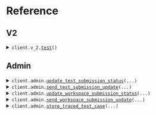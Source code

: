 # Reference
## V2
<details><summary><code>client.v_2.<a href="src/seed/v_2/client.py">test</a>()</code></summary>
<dl>
<dd>

#### 🔌 Usage

<dl>
<dd>

<dl>
<dd>

```python
from seed import SeedTrace

client = SeedTrace(
    x_random_header="YOUR_X_RANDOM_HEADER",
    token="YOUR_TOKEN",
)
client.v_2.test()

```
</dd>
</dl>
</dd>
</dl>

#### ⚙️ Parameters

<dl>
<dd>

<dl>
<dd>

**request_options:** `typing.Optional[RequestOptions]` — Request-specific configuration.
    
</dd>
</dl>
</dd>
</dl>


</dd>
</dl>
</details>

## Admin
<details><summary><code>client.admin.<a href="src/seed/admin/client.py">update_test_submission_status</a>(...)</code></summary>
<dl>
<dd>

#### 🔌 Usage

<dl>
<dd>

<dl>
<dd>

```python
import uuid

from seed import SeedTrace
from seed.submission import TestSubmissionStatus

client = SeedTrace(
    x_random_header="YOUR_X_RANDOM_HEADER",
    token="YOUR_TOKEN",
)
client.admin.update_test_submission_status(
    submission_id=uuid.UUID(
        "d5e9c84f-c2b2-4bf4-b4b0-7ffd7a9ffc32",
    ),
    request=TestSubmissionStatus(),
)

```
</dd>
</dl>
</dd>
</dl>

#### ⚙️ Parameters

<dl>
<dd>

<dl>
<dd>

**submission_id:** `SubmissionId` 
    
</dd>
</dl>

<dl>
<dd>

**request:** `TestSubmissionStatus` 
    
</dd>
</dl>

<dl>
<dd>

**request_options:** `typing.Optional[RequestOptions]` — Request-specific configuration.
    
</dd>
</dl>
</dd>
</dl>


</dd>
</dl>
</details>

<details><summary><code>client.admin.<a href="src/seed/admin/client.py">send_test_submission_update</a>(...)</code></summary>
<dl>
<dd>

#### 🔌 Usage

<dl>
<dd>

<dl>
<dd>

```python
import datetime
import uuid

from seed import SeedTrace
from seed.submission import TestSubmissionUpdateInfo_Running

client = SeedTrace(
    x_random_header="YOUR_X_RANDOM_HEADER",
    token="YOUR_TOKEN",
)
client.admin.send_test_submission_update(
    submission_id=uuid.UUID(
        "d5e9c84f-c2b2-4bf4-b4b0-7ffd7a9ffc32",
    ),
    update_time=datetime.datetime.fromisoformat(
        "2024-01-15 09:30:00+00:00",
    ),
    update_info=TestSubmissionUpdateInfo_Running(value="QUEUEING_SUBMISSION"),
)

```
</dd>
</dl>
</dd>
</dl>

#### ⚙️ Parameters

<dl>
<dd>

<dl>
<dd>

**submission_id:** `SubmissionId` 
    
</dd>
</dl>

<dl>
<dd>

**update_time:** `dt.datetime` 
    
</dd>
</dl>

<dl>
<dd>

**update_info:** `TestSubmissionUpdateInfo` 
    
</dd>
</dl>

<dl>
<dd>

**request_options:** `typing.Optional[RequestOptions]` — Request-specific configuration.
    
</dd>
</dl>
</dd>
</dl>


</dd>
</dl>
</details>

<details><summary><code>client.admin.<a href="src/seed/admin/client.py">update_workspace_submission_status</a>(...)</code></summary>
<dl>
<dd>

#### 🔌 Usage

<dl>
<dd>

<dl>
<dd>

```python
import uuid

from seed import SeedTrace
from seed.submission import WorkspaceSubmissionStatus

client = SeedTrace(
    x_random_header="YOUR_X_RANDOM_HEADER",
    token="YOUR_TOKEN",
)
client.admin.update_workspace_submission_status(
    submission_id=uuid.UUID(
        "d5e9c84f-c2b2-4bf4-b4b0-7ffd7a9ffc32",
    ),
    request=WorkspaceSubmissionStatus(),
)

```
</dd>
</dl>
</dd>
</dl>

#### ⚙️ Parameters

<dl>
<dd>

<dl>
<dd>

**submission_id:** `SubmissionId` 
    
</dd>
</dl>

<dl>
<dd>

**request:** `WorkspaceSubmissionStatus` 
    
</dd>
</dl>

<dl>
<dd>

**request_options:** `typing.Optional[RequestOptions]` — Request-specific configuration.
    
</dd>
</dl>
</dd>
</dl>


</dd>
</dl>
</details>

<details><summary><code>client.admin.<a href="src/seed/admin/client.py">send_workspace_submission_update</a>(...)</code></summary>
<dl>
<dd>

#### 🔌 Usage

<dl>
<dd>

<dl>
<dd>

```python
import datetime
import uuid

from seed import SeedTrace
from seed.submission import WorkspaceSubmissionUpdateInfo_Running

client = SeedTrace(
    x_random_header="YOUR_X_RANDOM_HEADER",
    token="YOUR_TOKEN",
)
client.admin.send_workspace_submission_update(
    submission_id=uuid.UUID(
        "d5e9c84f-c2b2-4bf4-b4b0-7ffd7a9ffc32",
    ),
    update_time=datetime.datetime.fromisoformat(
        "2024-01-15 09:30:00+00:00",
    ),
    update_info=WorkspaceSubmissionUpdateInfo_Running(
        value="QUEUEING_SUBMISSION"
    ),
)

```
</dd>
</dl>
</dd>
</dl>

#### ⚙️ Parameters

<dl>
<dd>

<dl>
<dd>

**submission_id:** `SubmissionId` 
    
</dd>
</dl>

<dl>
<dd>

**update_time:** `dt.datetime` 
    
</dd>
</dl>

<dl>
<dd>

**update_info:** `WorkspaceSubmissionUpdateInfo` 
    
</dd>
</dl>

<dl>
<dd>

**request_options:** `typing.Optional[RequestOptions]` — Request-specific configuration.
    
</dd>
</dl>
</dd>
</dl>


</dd>
</dl>
</details>

<details><summary><code>client.admin.<a href="src/seed/admin/client.py">store_traced_test_case</a>(...)</code></summary>
